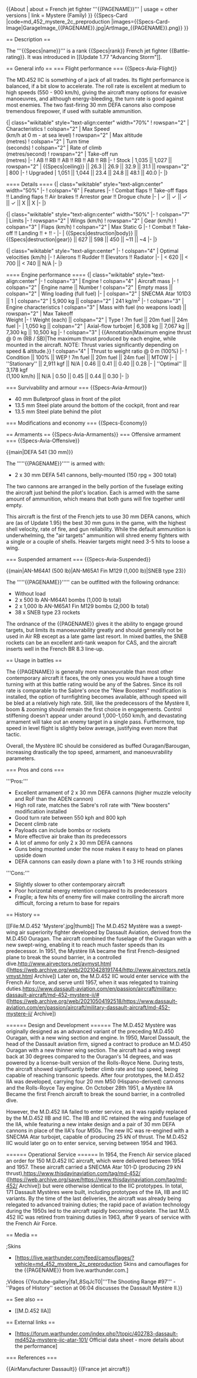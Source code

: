 {{About
| about = French jet fighter '''{{PAGENAME}}'''
| usage = other versions
| link = Mystere (Family)
}}
{{Specs-Card
|code=md_452_mystere_2c_preproduction
|images={{Specs-Card-Image|GarageImage_{{PAGENAME}}.jpg|ArtImage_{{PAGENAME}}.png}}
}}

== Description ==
<!-- ''In the description, the first part should be about the history of and the creation and combat usage of the aircraft, as well as its key features. In the second part, tell the reader about the aircraft in the game. Insert a screenshot of the vehicle, so that if the novice player does not remember the vehicle by name, he will immediately understand what kind of vehicle the article is talking about.'' -->
The '''{{Specs|name}}''' is a rank {{Specs|rank}} French jet fighter {{Battle-rating}}. It was introduced in [[Update 1.77 "Advancing Storm"]].

== General info ==
=== Flight performance ===
{{Specs-Avia-Flight}}
<!-- ''Describe how the aircraft behaves in the air. Speed, manoeuvrability, acceleration and allowable loads - these are the most important characteristics of the vehicle.'' -->
The MD.452 IIC is something of a jack of all trades. Its flight performance is balanced, if a bit slow to accelerate. The roll rate is excellent at medium to high speeds (550 - 900 km/h), giving the aircraft many options for evasive manoeuvres, and although energy-bleeding, the turn rate is good against most enemies. The two fast-firing 30 mm DEFA canons also compose tremendous firepower, if used with suitable ammunition.

{| class="wikitable" style="text-align:center" width="70%"
! rowspan="2" | Characteristics
! colspan="2" | Max Speed<br>(km/h at 0 m - at sea level)
! rowspan="2" | Max altitude<br>(metres)
! colspan="2" | Turn time<br>(seconds)
! colspan="2" | Rate of climb<br>(metres/second)
! rowspan="2" | Take-off run<br>(metres)
|-
! AB !! RB !! AB !! RB !! AB !! RB
|-
! Stock
| 1,035 || 1,027 || rowspan="2" | {{Specs|ceiling}} || 26.3 || 26.9 || 32.9 || 31.1 || rowspan="2" | 800
|-
! Upgraded
| 1,051 || 1,044 || 23.4 || 24.8 || 48.1 || 40.0
|-
|}

==== Details ====
{| class="wikitable" style="text-align:center" width="50%"
|-
! colspan="6" | Features
|-
! Combat flaps !! Take-off flaps !! Landing flaps !! Air brakes !! Arrestor gear !! Drogue chute
|-
| ✓ || ✓ || ✓ || ✓ || X || X     <!-- ✓ -->
|-
|}

{| class="wikitable" style="text-align:center" width="50%"
|-
! colspan="7" | Limits
|-
! rowspan="2" | Wings (km/h)
! rowspan="2" | Gear (km/h)
! colspan="3" | Flaps (km/h)
! colspan="2" | Max Static G
|-
! Combat !! Take-off !! Landing !! + !! -
|-
| {{Specs|destruction|body}} || {{Specs|destruction|gear}} || 627 || 598 || 450 || ~11 || ~4
|-
|}

{| class="wikitable" style="text-align:center"
|-
! colspan="4" | Optimal velocities (km/h)
|-
! Ailerons !! Rudder !! Elevators !! Radiator
|-
| < 620 || < 700 || < 740 || N/A
|-
|}

==== Engine performance ====
{| class="wikitable" style="text-align:center"
|-
! colspan="3" | Engine
! colspan="4" | Aircraft mass
|-
! colspan="2" | Engine name || Number
! colspan="2" | Empty mass || colspan="2" | Wing loading (full fuel)
|-
| colspan="2" | SNECMA Atar 101D3 ||  1
| colspan="2" | 5,900 kg || colspan="2" | 241 kg/m<sup>2</sup>
|-
! colspan="3" | Engine characteristics
! colspan="3" | Mass with fuel (no weapons load) || rowspan="2" | Max Takeoff<br />Weight
|-
! Weight (each) || colspan="2" | Type
! 7m fuel || 20m fuel || 24m fuel
|-
| 1,050 kg || colspan="2" | Axial-flow turbojet
| 6,308 kg || 7,067 kg || 7,300 kg || 10,500 kg
|-
! colspan="3" | {{Annotation|Maximum engine thrust @ 0 m (RB / SB)|The maximum thrust produced by each engine, while mounted in the aircraft. NOTE: Thrust varies significantly depending on speed & altitude.}}
! colspan="4" | Thrust to weight ratio @ 0 m (100%)
|-
! Condition || 100% || WEP
! 7m fuel || 20m fuel || 24m fuel || MTOW
|-
| ''Stationary'' || 2,911 kgf || N/A
| 0.46 || 0.41 || 0.40 || 0.28
|-
| ''Optimal'' || 3,178 kgf<br />(1,100 km/h) || N/A
| 0.50 || 0.45 || 0.44 || 0.30
|-
|}

=== Survivability and armour ===
{{Specs-Avia-Armour}}
<!-- ''Examine the survivability of the aircraft. Note how vulnerable the structure is and how secure the pilot is, whether the fuel tanks are armoured, etc. Describe the armour, if there is any, and also mention the vulnerability of other critical aircraft systems.'' -->

* 40 mm Bulletproof glass in front of the pilot
* 13.5 mm Steel plate around the bottom of the cockpit, front and rear
* 13.5 mm Steel plate behind the pilot

=== Modifications and economy ===
{{Specs-Economy}}

== Armaments ==
{{Specs-Avia-Armaments}}
=== Offensive armament ===
{{Specs-Avia-Offensive}}
<!-- ''Describe the offensive armament of the aircraft, if any. Describe how effective the cannons and machine guns are in a battle, and also what belts or drums are better to use. If there is no offensive weaponry, delete this subsection.'' -->
{{main|DEFA 541 (30 mm)}}

The '''''{{PAGENAME}}''''' is armed with:

* 2 x 30 mm DEFA 541 cannons, belly-mounted (150 rpg = 300 total)

The two cannons are arranged in the belly portion of the fuselage exiting the aircraft just behind the pilot's location. Each is armed with the same amount of ammunition, which means that both guns will fire together until empty.

This aircraft is the first of the French jets to use 30 mm DEFA canons, which are (as of Update 1.95) the best 30 mm guns in the game, with the highest shell velocity, rate of fire, and gun reliability. While the default ammunition is underwhelming, the "air targets" ammunition will shred enemy fighters with a single or a couple of shells. Heavier targets might need 3-5 hits to loose a wing.

=== Suspended armament ===
{{Specs-Avia-Suspended}}
<!-- ''Describe the aircraft's suspended armament: additional cannons under the wings, bombs, rockets and torpedoes. This section is especially important for bombers and attackers. If there is no suspended weaponry remove this subsection.'' -->
{{main|AN-M64A1 (500 lb)|AN-M65A1 Fin M129 (1,000 lb)|SNEB type 23}}

The '''''{{PAGENAME}}''''' can be outfitted with the following ordnance:

* Without load
* 2 x 500 lb AN-M64A1 bombs (1,000 lb total)
* 2 x 1,000 lb AN-M65A1 Fin M129 bombs (2,000 lb total)
* 38 x SNEB type 23 rockets

The ordnance of the {{PAGENAME}} gives it the ability to engage ground targets, but limits its manoeuvrability greatly and should generally not be used in Air RB except as a late game last resort. In mixed battles, the SNEB rockets can be an excellent anti-tank weapon for CAS, and the aircraft inserts well in the French BR 8.3 line-up.

== Usage in battles ==
<!-- ''Describe the tactics of playing in the aircraft, the features of using aircraft in a team and advice on tactics. Refrain from creating a "guide" - do not impose a single point of view, but instead, give the reader food for thought. Examine the most dangerous enemies and give recommendations on fighting them. If necessary, note the specifics of the game in different modes (AB, RB, SB).'' -->
The {{PAGENAME}} is generally more manoeuvrable than most other contemporary aircraft it faces, the only ones you would have a tough time turning with at this battle rating would be any of the Sabres. Since its roll rate is comparable to the Sabre's once the "New Boosters" modification is installed, the option of turnfighting becomes available, although speed will be bled at a relatively high rate. Still, like the predecessors of the Mystère II, boom & zooming should remain the first choice in engagements. Control stiffening doesn't appear under around 1,000-1,050 km/h, and devastating armament will take out an enemy target in a single pass. Furthermore, top speed in level flight is slightly below average, justifying even more that tactic.

Overall, the Mystère IIC should be considered as buffed Ouragan/Barougan, increasing drastically the top speed, armament, and manoeuvrability parameters.

=== Pros and cons ===
<!-- ''Summarise and briefly evaluate the vehicle in terms of its characteristics and combat effectiveness. Mark its pros and cons in the bulleted list. Try not to use more than 6 points for each of the characteristics. Avoid using categorical definitions such as "bad", "good" and the like - use substitutions with softer forms such as "inadequate" and "effective".'' -->

'''Pros:'''

* Excellent armament of 2 x 30 mm DEFA cannons (higher muzzle velocity and RoF than the ADEN cannon)
* High roll rate, matches the Sabre's roll rate with "New boosters" modification installed
* Good turn rate between 550 kph and 800 kph
* Decent climb rate
* Payloads can include bombs or rockets
* More effective air brake than its predecessors
* A lot of ammo for only 2 x 30 mm DEFA cannons
* Guns being mounted under the nose makes it easy to head on planes upside down
* DEFA cannons can easily down a plane with 1 to 3 HE rounds striking

'''Cons:'''

* Slightly slower to other contemporary aircraft
* Poor horizontal energy retention compared to its predecessors
* Fragile; a few hits of enemy fire will make controlling the aircraft more difficult, forcing a return to base for repairs

== History ==
<!-- ''Describe the history of the creation and combat usage of the aircraft in more detail than in the introduction. If the historical reference turns out to be too long, take it to a separate article, taking a link to the article about the vehicle and adding a block "/History" (example: <nowiki>https://wiki.warthunder.com/(Vehicle-name)/History</nowiki>) and add a link to it here using the <code>main</code> template. Be sure to reference text and sources by using <code><nowiki><ref></ref></nowiki></code>, as well as adding them at the end of the article with <code><nowiki><references /></nowiki></code>. This section may also include the vehicle's dev blog entry (if applicable) and the in-game encyclopedia description (under <code><nowiki>=== In-game description ===</nowiki></code>, also if applicable).'' -->
[[File:M.D.452 'Mystere'.jpg|thumb]]
The M.D.452 Mystère was a swept-wing air superiority fighter developed by Dassault Aviation, derived from the M.D.450 Ouragan. The aircraft combined the fuselage of the Ouragan with a new swept-wing, enabling it to reach much faster speeds than its predecessor. In 1951, the Mystère IIA became the first French-designed plane to break the sound barrier, in a controlled dive.<ref name=":0">http://www.airvectors.net/avmyst.html ([https://web.archive.org/web/20210428191744/http://www.airvectors.net/avmyst.html Archive])</ref> Later on, the M.D.452 IIC would enter service with the French Air force, and serve until 1957, when it was relegated to training duties.<ref name=":1">https://www.dassault-aviation.com/en/passion/aircraft/military-dassault-aircraft/md-452-mystere-ii/# ([https://web.archive.org/web/20210504192518/https://www.dassault-aviation.com/en/passion/aircraft/military-dassault-aircraft/md-452-mystere-ii/ Archive])</ref>

====== Design and Development ======
The M.D.452 Mystère was originally designed as an advanced variant of the preceding M.D.450 Ouragan, with a new wing section and engine. In 1950, Marcel Dassault, the head of the Dassault aviation firm, signed a contract to produce an M.D.450 Ouragan with a new thinner wing section.<ref name=":1" /> The aircraft had a wing swept back at 30 degrees compared to the Ouragan's 14 degrees, and was powered by a license-built version of the Rolls-Royce Nene. During tests, the aircraft showed significantly better climb rate and top speed, being capable of reaching transonic speeds. After four prototypes, the M.D.452 IIA was developed, carrying four 20 mm M50 (Hispano-derived) cannons and the Rolls-Royce Tay engine. On October 28th 1951, a Mystère IIA Became the first French aircraft to break the sound barrier, in a controlled dive.<ref name=":0" />

However, the M.D.452 IIA failed to enter service, as it was rapidly replaced by the M.D.452 IIB and IIC. The IIB and IIC retained the wing and fuselage of the IIA, while featuring a new intake design and a pair of 30 mm DEFA cannons in place of the IIA's four M50s.<ref name=":0" /> The new IIC was re-engined with a SNECMA Atar turbojet, capable of producing 25 kN of thrust. The M.D.452 IIC would later go on to enter service, serving between 1954 and 1963.

====== Operational Service ======
In 1954, the French Air service placed an order for 150 M.D.452 IIC aircraft, which were delivered between 1954 and 1957.<ref name=":1" /> These aircraft carried a SNECMA Atar 101-D (producing 29 kN thrust),<ref>https://www.thisdayinaviation.com/tag/md-452/ ([https://web.archive.org/save/https://www.thisdayinaviation.com/tag/md-452/ Archive])</ref> but were otherwise identical to the IIC prototypes. In total, 171 Dassault Mystères were built, including prototypes of the IIA, IIB and IIC variants. By the time of the last deliveries, the aircraft was already being relegated to advanced training duties; the rapid pace of aviation technology during the 1950s led to the aircraft rapidly becoming obsolete.<ref name=":0" /> The last M.D. 452 IIC was retired from training duties in 1963, after 9 years of service with the French Air Force.

== Media ==
<!-- ''Excellent additions to the article would be video guides, screenshots from the game, and photos.'' -->

;Skins
* [https://live.warthunder.com/feed/camouflages/?vehicle=md_452_mystere_2c_preproduction Skins and camouflages for the {{PAGENAME}} from live.warthunder.com.]

;Videos
{{Youtube-gallery|fa1_8SqJcT0|'''The Shooting Range #97''' - ''Pages of History'' section at 06:04 discusses the Dassault Mystère II.}}

== See also ==
<!-- ''Links to the articles on the War Thunder Wiki that you think will be useful for the reader, for example:''
* ''reference to the series of the aircraft;''
* ''links to approximate analogues of other nations and research trees.'' -->
* [[M.D.452 IIA]]

== External links ==
<!-- ''Paste links to sources and external resources, such as:''
* ''topic on the official game forum;''
* ''other literature.'' -->

* [https://forum.warthunder.com/index.php?/topic/402783-dassault-md452a-mystere-iic-atar-101/ Official data sheet - more details about the performance]

=== References ===
<references />

{{AirManufacturer Dassault}}
{{France jet aircraft}}